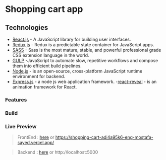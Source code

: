 # Shopping cart app

## Technologies

- [React.js] - A JavaScript library for building user interfaces.
- [Redux.js] - Redux is a predictable state container for JavaScript apps.
- [SASS] - Sass is the most mature, stable, and powerful professional grade CSS extension language in the world.
- [GULP] -JavaScript to automate slow, repetitive workflows and compose them into efficient build pipelines.
- [Node.js] - is an open-source, cross-platform JavaScript runtime environment for backend.
- [Express.js] - a node js web application framework. -[react-reveal] - is an animation framework for React.

### Features

### Build

### Live Preview

> FrontEnd : [here](https://shopping-cart-adi4a95k6-eng-mostafa-sayed.vercel.app/) or https://shopping-cart-adi4a95k6-eng-mostafa-sayed.vercel.app/

> Backend : [here](http://localhost:5000) or http://localhost:5000

[react.js]: https://reactjs.org
[node.js]: http://nodejs.org
[express.js]: http://expressjs.com
[redux.js]: https://redux.js.org/
[sass]: https://sass-lang.com/
[gulp]: https://gulpjs.com/
[react-reveal]: https://www.react-reveal.com/
